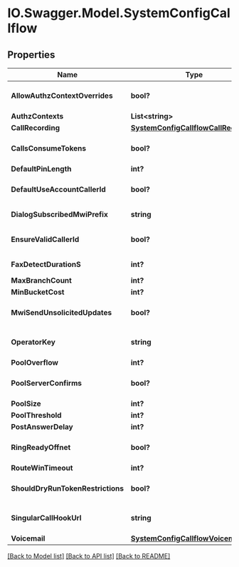 # IO.Swagger.Model.SystemConfigCallflow
## Properties

Name | Type | Description | Notes
------------ | ------------- | ------------- | -------------
**AllowAuthzContextOverrides** | **bool?** | callflow allow_authz_context_overrides | [optional] [default to false]
**AuthzContexts** | **List&lt;string&gt;** | callflow authz_contexts | [optional] 
**CallRecording** | [**SystemConfigCallflowCallRecording**](SystemConfigCallflowCallRecording.md) |  | [optional] 
**CallsConsumeTokens** | **bool?** | callflow calls consume tokens | [optional] [default to true]
**DefaultPinLength** | **int?** | callflow default pin length | [optional] 
**DefaultUseAccountCallerId** | **bool?** | callflow default use account caller id | [optional] [default to true]
**DialogSubscribedMwiPrefix** | **string** | callflow dialog_subscribed_mwi_prefix | [optional] 
**EnsureValidCallerId** | **bool?** | callflow ensure valid caller id | [optional] [default to false]
**FaxDetectDurationS** | **int?** | callflow fax detect duration in seconds | [optional] 
**MaxBranchCount** | **int?** | callflow maximum branch count | [optional] 
**MinBucketCost** | **int?** | callflow minimum bucket cost | [optional] 
**MwiSendUnsolicitedUpdates** | **bool?** | callflow mwi send unsolicited updates | [optional] [default to true]
**OperatorKey** | **string** | callflow operator key | [optional] [default to "0"]
**PoolOverflow** | **int?** | callflow pool_overflow | [optional] 
**PoolServerConfirms** | **bool?** | callflow pool_server_confirms | [optional] [default to false]
**PoolSize** | **int?** | callflow pool_size | [optional] 
**PoolThreshold** | **int?** | callflow pool_threshold | [optional] 
**PostAnswerDelay** | **int?** | callflow post answer delay | [optional] 
**RingReadyOffnet** | **bool?** | callflow ring ready offnet | [optional] [default to true]
**RouteWinTimeout** | **int?** | callflow route win timeout | [optional] 
**ShouldDryRunTokenRestrictions** | **bool?** | callflow should_dry_run_token_restrictions | [optional] [default to false]
**SingularCallHookUrl** | **string** | callflow singular call hook url | [optional] [default to ""]
**Voicemail** | [**SystemConfigCallflowVoicemail**](SystemConfigCallflowVoicemail.md) |  | [optional] 

[[Back to Model list]](../README.md#documentation-for-models) [[Back to API list]](../README.md#documentation-for-api-endpoints) [[Back to README]](../README.md)

